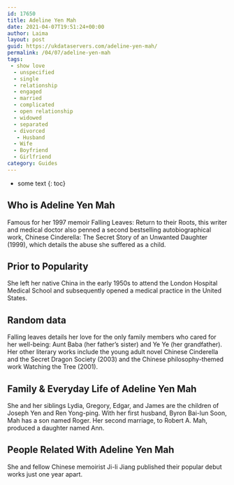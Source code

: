 ```yaml
---
id: 17650
title: Adeline Yen Mah
date: 2021-04-07T19:51:24+00:00
author: Laima
layout: post
guid: https://ukdataservers.com/adeline-yen-mah/
permalink: /04/07/adeline-yen-mah
tags:
 - show love
  - unspecified
  - single
  - relationship
  - engaged
  - married
  - complicated
  - open relationship
  - widowed
  - separated
  - divorced
   - Husband
  - Wife
  - Boyfriend
  - Girlfriend
category: Guides
---
```


* some text
{: toc}


## Who is Adeline Yen Mah
                  
                  
                  
Famous for her 1997 memoir Falling Leaves: Return to their Roots, this writer and medical doctor also penned a second bestselling autobiographical work, Chinese Cinderella: The Secret Story of an Unwanted Daughter (1999), which details the abuse she suffered as a child.
                  
              
            
              
            
                
                
                
## Prior to Popularity
                  
                  
                  
She left her native China in the early 1950s to attend the London Hospital Medical School and subsequently opened a medical practice in the United States.
                  
              
            
              
            
                
                
                
## Random data
                  
                  
                  
Falling leaves details her love for the only family members who cared for her well-being: Aunt Baba (her father&#8217;s sister) and Ye Ye (her grandfather). Her other literary works include the young adult novel Chinese Cinderella and the Secret Dragon Society (2003) and the Chinese philosophy-themed work Watching the Tree (2001).
                  
              
            
              
            
                
                
                
## Family & Everyday Life of Adeline Yen Mah
                  
                  
                  
She and her siblings Lydia, Gregory, Edgar, and James are the children of Joseph Yen and Ren Yong-ping. With her first husband, Byron Bai-lun Soon, Mah has a son named Roger. Her second marriage, to Robert A. Mah, produced a daughter named Ann.
                  
              
            
              
            
                
                
                
## People Related With Adeline Yen Mah
                  
                  
                  
She and fellow Chinese memoirist Ji-li Jiang published their popular debut works just one year apart.
                  
              
            
              
            
                
              
            
              
              
            
            
              
            
          
          
          